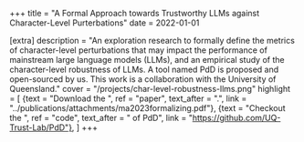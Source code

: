 +++
title = "A Formal Approach towards Trustworthy LLMs against Character-Level Purterbations"
date = 2022-01-01

[extra]
description = "An exploration research to formally define the metrics of character-level perturbations that may impact the performance of mainstream large language models (LLMs), and an empirical study of the character-level robustness of LLMs. A tool named PdD is proposed and open-sourced by us. This work is a collaboration with the University of Queensland."
cover = "/projects/char-level-robustness-llms.png"
highlight = [
    {text = "Download the ", ref = "paper", text_after = ".", link = "../publications/attachments/ma2023formalizing.pdf"},
    {text = "Checkout the ", ref = "code", text_after = " of PdD", link = "https://github.com/UQ-Trust-Lab/PdD"},
]
+++